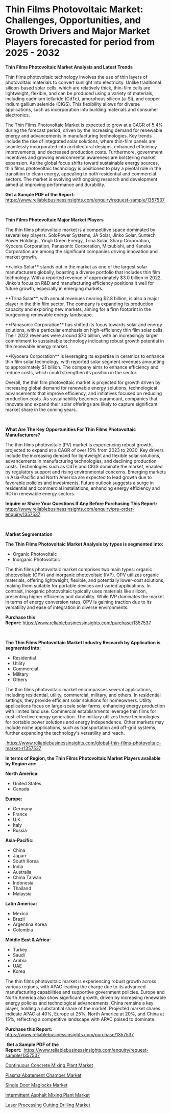 <p><h1>Thin Films Photovoltaic Market: Challenges, Opportunities, and Growth Drivers and Major Market Players forecasted for period from 2025 - 2032</h1></p><p><strong>Thin Films Photovoltaic Market Analysis and Latest Trends</strong></p>
<p><p>Thin films photovoltaic technology involves the use of thin layers of photovoltaic materials to convert sunlight into electricity. Unlike traditional silicon-based solar cells, which are relatively thick, thin-film cells are lightweight, flexible, and can be produced using a variety of materials, including cadmium telluride (CdTe), amorphous silicon (a-Si), and copper indium gallium selenide (CIGS). This flexibility allows for diverse applications, such as incorporation into building materials and consumer electronics.</p><p>The Thin Films Photovoltaic Market is expected to grow at a CAGR of 5.4% during the forecast period, driven by the increasing demand for renewable energy and advancements in manufacturing technologies. Key trends include the rise of integrated solar solutions, where thin-film panels are seamlessly incorporated into architectural designs, enhanced efficiency improvements, and decreased production costs. Furthermore, government incentives and growing environmental awareness are bolstering market expansion. As the global focus shifts toward sustainable energy sources, thin films photovoltaic technology is positioned to play a pivotal role in the transition to clean energy, appealing to both residential and commercial sectors. The market is evolving with ongoing research and development aimed at improving performance and durability.</p></p>
<p><strong>Get a Sample PDF of the Report:&nbsp;</strong> <a href="https://www.reliablebusinessinsights.com/enquiry/request-sample/1357537?utm_campaign=116&utm_medium=2&utm_source=Github&utm_content=ia&utm_term=28022025&utm_id=thin-films-photovoltaic">https://www.reliablebusinessinsights.com/enquiry/request-sample/1357537</a></p>
<p>&nbsp;</p>
<p><strong>Thin Films Photovoltaic Major Market Players</strong></p>
<p><p>The thin films photovoltaic market is a competitive space dominated by several key players. SoloPower Systems, JA Solar, Jinko Solar, Suntech Power Holdings, Yingli Green Energy, Trina Solar, Sharp Corporation, Kyocera Corporation, Panasonic Corporation, Mitsubishi, and Kaneka Corporation are among the significant companies driving innovation and market growth.</p><p>**Jinko Solar** stands out in the market as one of the largest solar manufacturers globally, boasting a diverse portfolio that includes thin film technology. With a reported revenue of approximately $3.0 billion in 2022, Jinko's focus on R&D and manufacturing efficiency positions it well for future growth, especially in emerging markets.</p><p>**Trina Solar**, with annual revenues nearing $2.8 billion, is also a major player in the thin film sector. The company is expanding its production capacity and exploring new markets, aiming for a firm footprint in the burgeoning renewable energy landscape. </p><p>**Panasonic Corporation** has shifted its focus towards solar and energy solutions, with a particular emphasis on high-efficiency thin film solar cells. Their 2022 revenues were around $70 billion, with an increasingly larger commitment to sustainable technology indicating robust growth potential in the renewable energy market.</p><p>**Kyocera Corporation** is leveraging its expertise in ceramics to enhance thin film solar technology, with reported solar segment revenues amounting to approximately $1 billion. The company aims to enhance efficiency and reduce costs, which could strengthen its position in the sector.</p><p>Overall, the thin film photovoltaic market is projected for growth driven by increasing global demand for renewable energy solutions, technological advancements that improve efficiency, and initiatives focused on reducing production costs. As sustainability becomes paramount, companies that innovate and expand their solar offerings are likely to capture significant market share in the coming years.</p></p>
<p>&nbsp;</p>
<p><strong>What Are The Key Opportunities For Thin Films Photovoltaic Manufacturers?</strong></p>
<p><p>The thin films photovoltaic (PV) market is experiencing robust growth, projected to expand at a CAGR of over 15% from 2023 to 2030. Key drivers include the increasing demand for lightweight and flexible solar solutions, advancements in manufacturing technologies, and declining production costs. Technologies such as CdTe and CIGS dominate the market, enabled by regulatory support and rising environmental concerns. Emerging markets in Asia-Pacific and North America are expected to lead growth due to favorable policies and investments. Future outlook suggests a surge in residential and commercial installations, enhancing energy efficiency and ROI in renewable energy sectors.</p></p>
<p><strong>Inquire or Share Your Questions If Any Before Purchasing This Report:</strong> <a href="https://www.reliablebusinessinsights.com/enquiry/pre-order-enquiry/1357537?utm_campaign=116&utm_medium=2&utm_source=Github&utm_content=ia&utm_term=28022025&utm_id=thin-films-photovoltaic">https://www.reliablebusinessinsights.com/enquiry/pre-order-enquiry/1357537</a></p>
<p>&nbsp;</p>
<p><strong>Market Segmentation</strong></p>
<p><strong>The Thin Films Photovoltaic Market Analysis by types is segmented into:</strong></p>
<p><ul><li>Organic Photovoltaic</li><li>Inorganic Photovoltaic</li></ul></p>
<p><p>The thin films photovoltaic market comprises two main types: organic photovoltaic (OPV) and inorganic photovoltaic (IVP). OPV utilizes organic materials, offering lightweight, flexible, and potentially lower-cost solutions, making them suitable for portable devices and varied applications. In contrast, inorganic photovoltaic typically uses materials like silicon, presenting higher efficiency and durability. While IVP dominates the market in terms of energy conversion rates, OPV is gaining traction due to its versatility and ease of integration in diverse environments.</p></p>
<p><strong>Purchase this Report:&nbsp;</strong><a href="https://www.reliablebusinessinsights.com/purchase/1357537?utm_campaign=116&utm_medium=2&utm_source=Github&utm_content=ia&utm_term=28022025&utm_id=thin-films-photovoltaic">https://www.reliablebusinessinsights.com/purchase/1357537</a></p>
<p>&nbsp;</p>
<p><strong>The Thin Films Photovoltaic Market Industry Research by Application is segmented into:</strong></p>
<p><ul><li>Residential</li><li>Utility</li><li>Commercial</li><li>Military</li><li>Others</li></ul></p>
<p><p>The thin films photovoltaic market encompasses several applications, including residential, utility, commercial, military, and others. In residential settings, they provide efficient solar solutions for homeowners. Utility applications focus on large-scale solar farms, enhancing energy production with limited land use. Commercial establishments leverage thin films for cost-effective energy generation. The military utilizes these technologies for portable power solutions and energy independence. Other markets may include niche applications, such as transportation and off-grid systems, further expanding the technology's versatility and reach.</p></p>
<p><a href="https://www.reliablebusinessinsights.com/global-thin-films-photovoltaic-market-r1357537?utm_campaign=116&utm_medium=2&utm_source=Github&utm_content=ia&utm_term=28022025&utm_id=thin-films-photovoltaic">&nbsp;https://www.reliablebusinessinsights.com/global-thin-films-photovoltaic-market-r1357537</a></p>
<p><strong>In terms of Region, the Thin Films Photovoltaic Market Players available by Region are:</strong></p>
<p>
    <p> <strong> North America: </strong>
        <ul>
            <li>United States</li>
            <li>Canada</li>
        </ul>
        </p> 
    <p> <strong> Europe: </strong>
        <ul>
            <li>Germany</li>
            <li>France</li>
            <li>U.K.</li>
            <li>Italy</li>
            <li>Russia</li>
        </ul>
        </p> 
    <p> <strong> Asia-Pacific: </strong>
        <ul>
            <li>China</li>
            <li>Japan</li>
            <li>South Korea</li>
            <li>India</li>
            <li>Australia</li>
            <li>China Taiwan</li>
            <li>Indonesia</li>
            <li>Thailand</li>
            <li>Malaysia</li>
        </ul>
        </p> 
    <p> <strong> Latin America: </strong>
        <ul>
            <li>Mexico</li>
            <li>Brazil</li>
            <li>Argentina Korea</li>
            <li>Colombia</li>
        </ul>
        </p> 
    <p> <strong> Middle East & Africa: </strong>
        <ul>
            <li>Turkey</li>
            <li>Saudi</li>
            <li>Arabia</li>
            <li>UAE</li>
            <li>Korea</li>
        </ul>
    </p>
    </p>
<p><p>The thin films photovoltaic market is experiencing robust growth across various regions, with APAC leading the charge due to its advanced manufacturing capabilities and supportive government policies. Europe and North America also show significant growth, driven by increasing renewable energy policies and technological advancements. China remains a key player, holding a substantial share of the market. Projected market shares indicate APAC at 40%, Europe at 25%, North America at 20%, and China at 15%, reflecting a competitive landscape with APAC poised to dominate.</p></p>
<p><strong>Purchase this Report: </strong><a href="https://www.reliablebusinessinsights.com/purchase/1357537?utm_campaign=116&utm_medium=2&utm_source=Github&utm_content=ia&utm_term=28022025&utm_id=thin-films-photovoltaic">https://www.reliablebusinessinsights.com/purchase/1357537</a></p>
<p>&nbsp;<strong>Get a Sample PDF of the Report:&nbsp;&nbsp;</strong><a href="https://www.reliablebusinessinsights.com/enquiry/request-sample/1357537?utm_campaign=116&utm_medium=2&utm_source=Github&utm_content=ia&utm_term=28022025&utm_id=thin-films-photovoltaic">https://www.reliablebusinessinsights.com/enquiry/request-sample/1357537</a></p>
<p><strong></strong></p>
<p><p><a href="https://github.com/DixieGrimes/Market-Research-Report-List-1/blob/main/continuous-concrete-mixing-plant-market.md?utm_campaign=116&utm_medium=2&utm_source=Github&utm_content=ia&utm_term=28022025&utm_id=thin-films-photovoltaic">Continuous Concrete Mixing Plant Market</a></p><p><a href="https://github.com/julyju69/Market-Research-Report-List-6/blob/main/plasma-abatement-chamber-market.md?utm_campaign=116&utm_medium=2&utm_source=Github&utm_content=ia&utm_term=28022025&utm_id=thin-films-photovoltaic">Plasma Abatement Chamber Market</a></p><p><a href="https://github.com/seemsmanis7i/Market-Research-Report-List-1/blob/main/single-door-maglocks-market.md?utm_campaign=116&utm_medium=2&utm_source=Github&utm_content=ia&utm_term=28022025&utm_id=thin-films-photovoltaic">Single Door Maglocks Market</a></p><p><a href="https://github.com/nathandecarvalho/Market-Research-Report-List-6/blob/main/intermittent-asphalt-mixing-plant-market.md?utm_campaign=116&utm_medium=2&utm_source=Github&utm_content=ia&utm_term=28022025&utm_id=thin-films-photovoltaic">Intermittent Asphalt Mixing Plant Market</a></p><p><a href="https://github.com/gdfhhhj/Market-Research-Report-List-7/blob/main/laser-processing-cutting-drilling-market.md?utm_campaign=116&utm_medium=2&utm_source=Github&utm_content=ia&utm_term=28022025&utm_id=thin-films-photovoltaic">Laser Processing Cutting Drilling Market</a></p></p>